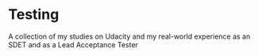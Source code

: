 # Testing
A collection of my studies on Udacity and my real-world experience as an SDET and as a Lead Acceptance Tester